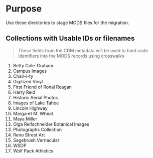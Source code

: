 # Purpose
Use these directories to stage MODS files for the migration.

## Collections with Usable IDs or filenames
> These fields from the CDM metadata will be used to hard code identifiers into the MODS records using crosswalks
1. Betty Cole-Graham
2. Campus Images
3. Chair-i-ty
4. Digitized Vinyl
5. First Friend of Ronal Reagan
6. Harry Reid
7. Historic Aerial Photos
8. Images of Lake Tahoe
9. Lincoln Highway
10. Margaret M. Wheat
11. Maya Miller
12. Olga Reifschneider Botanical Images
13. Photographs Collection
14. Reno Street Art
15. Sagebrush Vernacular
16. WSDP
17. Wolf Pack Athletics
